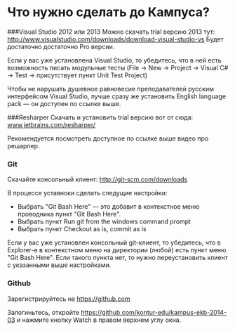 Что нужно сделать до Кампуса?
===

###Visual Studio 2012 или 2013
Можно скачать trial версию 2013 тут: 
http://www.visualstudio.com/downloads/download-visual-studio-vs
Будет достаточно достаточно Pro версии.

Если у вас уже установлена Visual Studio, то убедитесь, что в ней есть возможность писать модульные тесты 
(File → New → Project → Visual C# → Test → присутствует пункт Unit Test Project)

Чтобы не нарушать душевное равновесие преподавателей русским интерфейсом Visual Studio, 
лучше сразу же установить English language pack — он доступен по ссылке выше.

###Resharper
Скачать и установить trial версию вот от сюда: www.jetbrains.com/resharper/

Рекомендуется посмотреть доступное по ссылке выше видео про решарпер.

### Git
Скачайте консольный клиент: http://git-scm.com/downloads

В процессе уставноки сделать следущие настройки:

* Выбрать "Git Bash Here" — это добавит в контекстное меню проводника пункт "Git Bash Here".
* Выбрать пункт Run git from the windows command prompt
* Выбрать пункт Checkout as is, commit as is

Если у вас уже установлен консольный git-клиент, то убедитесь, что в Explorer-е в контекстном меню 
на директории (любой) есть пункт меню "Git Bash Here". 
Если такого пункта нет, то нужно переустановить клиент с указанными выше настройками.
 

### Github
Зарегистрируйтесь на https://github.com

Залогиньтесь, откройте https://github.com/kontur-edu/kampus-ekb-2014-03 и нажмите кнопку Watch в правом верхнем углу окна.
